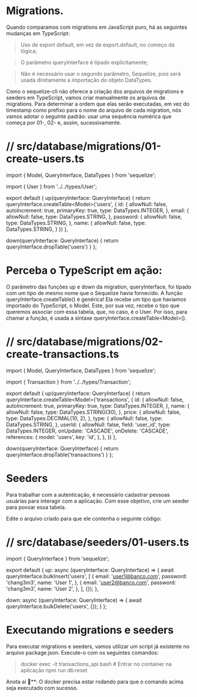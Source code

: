 # Migrations.

Quando comparamos com migrations em JavaScript puro, há as seguintes mudanças em TypeScript:

> Uso de export default, em vez de export.default, no começo da lógica;

> O parâmetro queryInterface é tipado explicitamente;

> Não é necessário usar o segundo parâmetro, Sequelize, pois será usada diretamente a importação do objeto DataTypes.

Como o sequelize-cli não oferece a criação dos arquivos de migrations e seeders em TypeScript, vamos criar manualmente os arquivos de migrations. Para determinar a ordem que elas serão executadas, em vez do timestamp como prefixo para o nome do arquivo de cada migration, nós vamos adotar o seguinte padrão: usar uma sequência numérica que começa por 01-, 02- e, assim, sucessivamente.


# // src/database/migrations/01-create-users.ts

import { Model, QueryInterface, DataTypes } from 'sequelize'; 

import { User } from '../../types/User';

export default { 
  up(queryInterface: QueryInterface) { 
    return queryInterface.createTable<Model<User>>('users', { 
      id: {
        allowNull: false,
        autoIncrement: true,
        primaryKey: true,
        type: DataTypes.INTEGER,
      },
      email: {
        allowNull: false,
        type: DataTypes.STRING,
      },
      password: {
        allowNull: false,
        type: DataTypes.STRING,
      },
      name: {
        allowNull: false,
        type: DataTypes.STRING,
      }
    }) 
  }, 
  
  down(queryInterface: QueryInterface) { 
    return queryInterface.dropTable('users') 
  } 
};

# Perceba o TypeScript em ação:

O parâmetro das funções up e down da migration, queryInterface, foi tipado com um tipo de mesmo nome que o Sequelize havia fornecido.
A função queryInterface.createTable() é genérica! Ela recebe um tipo que havíamos importado do TypeScript, o Model. Este, por sua vez, recebe o tipo que queremos associar com essa tabela, que, no caso, é o User. Por isso, para chamar a função, é usada a sintaxe queryInterface.createTable<Model<User>>().



# // src/database/migrations/02-create-transactions.ts

import { Model, QueryInterface, DataTypes } from 'sequelize'; 

import { Transaction } from '../../types/Transaction';

export default { 
  up(queryInterface: QueryInterface) { 
    return queryInterface.createTable<Model<Transaction>>('transactions', { 
      id: {
        allowNull: false,
        autoIncrement: true,
        primaryKey: true,
        type: DataTypes.INTEGER,
      },
      name: {
        allowNull: false,
        type: DataTypes.STRING(30),
      },
      price: {
        allowNull: false,
        type: DataTypes.DECIMAL(10, 2),
      },
      type: {
        allowNull: false,
        type: DataTypes.STRING,
      },
      userId: {
        allowNull: false,
        field: 'user_id',
        type: DataTypes.INTEGER,
        onUpdate: 'CASCADE',
        onDelete: 'CASCADE',
        references: {
          model: 'users',
          key: 'id',
        },
      },
    }) 
  },

  down(queryInterface: QueryInterface) { 
    return queryInterface.dropTable('transactions') 
  } 
};


# Seeders
Para trabalhar com a autenticação, é necessário cadastrar pessoas usuárias para interagir com a aplicação. Com esse objetivo, crie um seeder para povoar essa tabela.

Edite o arquivo criado para que ele contenha o seguinte código:

# // src/database/seeders/01-users.ts

import { QueryInterface } from 'sequelize';

export default {
  up: async (queryInterface: QueryInterface) => {
    await queryInterface.bulkInsert('users', [
      {
        email: 'user1@banco.com',
        password: 'chang3m3',
        name: 'User 1',
      },
      {
        email: 'user2@banco.com',
        password: 'chang3m3',
        name: 'User 2',
      },
    ], {});
  },
  
  down: async (queryInterface: QueryInterface) => {
    await queryInterface.bulkDelete('users', {});
  }
};



# Executando migrations e seeders
Para executar migrations e seeders, vamos utilizar um script já existente no arquivo package.json. Execute-o com os seguintes comandos:


> docker exec -it transactions_api bash # Entrar no container na aplicação
> npm run db:reset

Anota aí 📝**: O docker precisa estar rodando para que o comando acima seja executado com sucesso.













